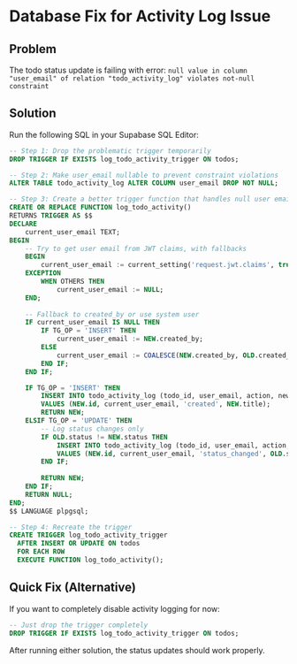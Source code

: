 # Database Fix for Activity Log Issue

## Problem
The todo status update is failing with error: `null value in column "user_email" of relation "todo_activity_log" violates not-null constraint`

## Solution
Run the following SQL in your Supabase SQL Editor:

```sql
-- Step 1: Drop the problematic trigger temporarily
DROP TRIGGER IF EXISTS log_todo_activity_trigger ON todos;

-- Step 2: Make user_email nullable to prevent constraint violations
ALTER TABLE todo_activity_log ALTER COLUMN user_email DROP NOT NULL;

-- Step 3: Create a better trigger function that handles null user emails
CREATE OR REPLACE FUNCTION log_todo_activity()
RETURNS TRIGGER AS $$
DECLARE
    current_user_email TEXT;
BEGIN
    -- Try to get user email from JWT claims, with fallbacks
    BEGIN
        current_user_email := current_setting('request.jwt.claims', true)::json->>'email';
    EXCEPTION
        WHEN OTHERS THEN
            current_user_email := NULL;
    END;
    
    -- Fallback to created_by or use system user
    IF current_user_email IS NULL THEN
        IF TG_OP = 'INSERT' THEN
            current_user_email := NEW.created_by;
        ELSE
            current_user_email := COALESCE(NEW.created_by, OLD.created_by, 'system@aggrandizedigital.com');
        END IF;
    END IF;

    IF TG_OP = 'INSERT' THEN
        INSERT INTO todo_activity_log (todo_id, user_email, action, new_value)
        VALUES (NEW.id, current_user_email, 'created', NEW.title);
        RETURN NEW;
    ELSIF TG_OP = 'UPDATE' THEN
        -- Log status changes only
        IF OLD.status != NEW.status THEN
            INSERT INTO todo_activity_log (todo_id, user_email, action, old_value, new_value)
            VALUES (NEW.id, current_user_email, 'status_changed', OLD.status, NEW.status);
        END IF;
        
        RETURN NEW;
    END IF;
    RETURN NULL;
END;
$$ LANGUAGE plpgsql;

-- Step 4: Recreate the trigger
CREATE TRIGGER log_todo_activity_trigger
  AFTER INSERT OR UPDATE ON todos
  FOR EACH ROW
  EXECUTE FUNCTION log_todo_activity();
```

## Quick Fix (Alternative)
If you want to completely disable activity logging for now:

```sql
-- Just drop the trigger completely
DROP TRIGGER IF EXISTS log_todo_activity_trigger ON todos;
```

After running either solution, the status updates should work properly.